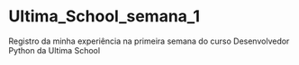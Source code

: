 # Ultima_School_semana_1
Registro da minha experiência na primeira semana do curso Desenvolvedor Python da Ultima School
